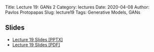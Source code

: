 Title: Lecture 19: GANs 2
Category: lectures
Date: 2020-04-08
Author: Pavlos Protopapas
Slug: lecture19
Tags: Generative Models, GANs


## Slides

- [Lecture 19 Slides [PPTX]](presentation/cs109b_gans.pptx)
- [Lecture 19 Slides [PDF]](presentation/cs109b_gans.pdf)
